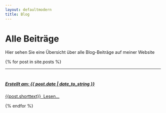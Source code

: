 ```yaml
---
layout: defaultmodern
title: Blog
---
```

 
<div class="card">
  <h1>Alle Beiträge</h1>
  <p>Hier sehen Sie eine Übersicht über alle Blog-Beiträge auf meiner Website</p>
</div>
{% for post in site.posts %}
<div class="card">
<hr>
<h1>
   <a href="{{ post.url }}" title="{{ post.title }}"</a>
</h1>
<h5>Erstellt am: <span>{{ post.date | date_to_string }}</span></h5>
<p>{{post.shorttext}} &nbsp;<a href="{{ post.url }}" title="{{ post.title }}">Lesen...</a></p>  
</div>
{% endfor %}
